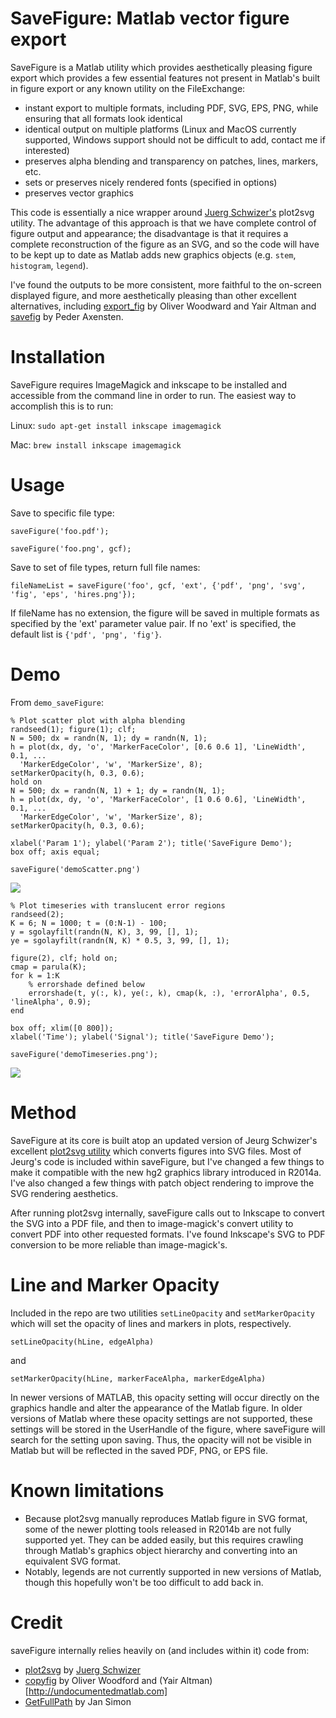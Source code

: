 # SaveFigure: Matlab vector figure export

SaveFigure is a Matlab utility which provides aesthetically pleasing figure export which provides a few essential features not present in Matlab's built in figure export or any known utility on the FileExchange:

- instant export to multiple formats, including PDF, SVG, EPS, PNG, while ensuring that all formats look identical
- identical output on multiple platforms (Linux and MacOS currently supported, Windows support should not be difficult to add, contact me if interested)
- preserves alpha blending and transparency on patches, lines, markers, etc.
- sets or preserves nicely rendered fonts (specified in options)
- preserves vector graphics

This code is essentially a nice wrapper around [Juerg Schwizer's](http://www.zhinst.com/blogs/schwizer/) plot2svg utility. The advantage of this approach is that we have complete control of figure output and appearance; the disadvantage is that it requires a complete reconstruction of the figure as an SVG, and so the code will have to be kept up to date as Matlab adds new graphics objects (e.g. `stem`, `histogram`, `legend`). 

I've found the outputs to be more consistent, more faithful to the on-screen displayed figure, and more aesthetically pleasing than other excellent alternatives, including [export_fig](http://www.mathworks.com/matlabcentral/fileexchange/23629-export-fig) by Oliver Woodward and Yair Altman and [savefig](http://www.mathworks.com/matlabcentral/fileexchange/10889-savefig) by Peder Axensten. 

# Installation

SaveFigure requires ImageMagick and inkscape to be installed and accessible from the command line in order to run. The easiest way to accomplish this is to run:

Linux:
`sudo apt-get install inkscape imagemagick`

Mac:
`brew install inkscape imagemagick`

# Usage

Save to specific file type:

`saveFigure('foo.pdf');`

`saveFigure('foo.png', gcf);`

Save to set of file types, return full file names:

`fileNameList = saveFigure('foo', gcf, 'ext', {'pdf', 'png', 'svg', 'fig', 'eps', 'hires.png'});`

If fileName has no extension, the figure will be saved in multiple formats as specified by the 'ext' parameter value pair. If no 'ext' is specified, the default list is `{'pdf', 'png', 'fig'}`.

# Demo

From `demo_saveFigure`:

```
% Plot scatter plot with alpha blending
randseed(1); figure(1); clf;
N = 500; dx = randn(N, 1); dy = randn(N, 1);
h = plot(dx, dy, 'o', 'MarkerFaceColor', [0.6 0.6 1], 'LineWidth', 0.1, ...
  'MarkerEdgeColor', 'w', 'MarkerSize', 8);
setMarkerOpacity(h, 0.3, 0.6);
hold on
N = 500; dx = randn(N, 1) + 1; dy = randn(N, 1);
h = plot(dx, dy, 'o', 'MarkerFaceColor', [1 0.6 0.6], 'LineWidth', 0.1, ...
  'MarkerEdgeColor', 'w', 'MarkerSize', 8);
setMarkerOpacity(h, 0.3, 0.6);

xlabel('Param 1'); ylabel('Param 2'); title('SaveFigure Demo');
box off; axis equal;

saveFigure('demoScatter.png')
```

![](https://github.com/djoshea/matlab-save-figure/blob/master/demoScatter.png)

```
% Plot timeseries with translucent error regions
randseed(2);
K = 6; N = 1000; t = (0:N-1) - 100;
y = sgolayfilt(randn(N, K), 3, 99, [], 1);
ye = sgolayfilt(randn(N, K) * 0.5, 3, 99, [], 1);

figure(2), clf; hold on;
cmap = parula(K);
for k = 1:K
    % errorshade defined below
    errorshade(t, y(:, k), ye(:, k), cmap(k, :), 'errorAlpha', 0.5, 'lineAlpha', 0.9);
end

box off; xlim([0 800]);
xlabel('Time'); ylabel('Signal'); title('SaveFigure Demo');

saveFigure('demoTimeseries.png');
```

![](https://github.com/djoshea/matlab-save-figure/blob/master/demoTimeseries.png)


# Method

SaveFigure at its core is built atop an updated version of Jeurg Schwizer's excellent [plot2svg utility](http://www.mathworks.com/matlabcentral/fileexchange/7401-scalable-vector-graphics--svg--export-of-figures) which converts figures into SVG files. Most of Jeurg's code is included within saveFigure, but I've changed a few things to make it compatible with the new hg2 graphics library introduced in R2014a. I've also changed a few things with patch object rendering to improve the SVG rendering aesthetics.

After running plot2svg internally, saveFigure calls out to Inkscape to convert the SVG into a PDF file, and then to image-magick's convert utility to convert PDF into other requested formats. I've found Inkscape's SVG to PDF conversion to be more reliable than image-magick's.
 
# Line and Marker Opacity

Included in the repo are two utilities `setLineOpacity` and `setMarkerOpacity` which will set the opacity of lines and markers in plots, respectively.

`setLineOpacity(hLine, edgeAlpha)`

and 

`setMarkerOpacity(hLine, markerFaceAlpha, markerEdgeAlpha)`

In newer versions of MATLAB, this opacity setting will occur directly on the graphics handle and alter the appearance of the Matlab figure. In older versions of Matlab where these opacity settings are not supported, these settings will be stored in the UserHandle of the figure, where saveFigure will search for the setting upon saving. Thus, the opacity will not be visible in Matlab but will be reflected in the saved PDF, PNG, or EPS file.

# Known limitations

- Because plot2svg manually reproduces Matlab figure in SVG format, some of the newer plotting tools released in R2014b are not fully supported yet. They can be added easily, but this requires crawling through Matlab's graphics object hierarchy and converting into an equivalent SVG format.
- Notably, legends are not currently supported in new versions of Matlab, though this hopefully won't be too difficult to add back in.

# Credit

saveFigure internally relies heavily on (and includes within it) code from:

- [plot2svg](http://www.mathworks.com/matlabcentral/fileexchange/7401-scalable-vector-graphics--svg--export-of-figures) by [Juerg Schwizer](http://www.zhinst.com/blogs/schwizer/)
- [copyfig](http://www.mathworks.com/matlabcentral/fileexchange/23629-export-fig) by Oliver Woodford and (Yair Altman)[http://undocumentedmatlab.com]
- [GetFullPath](http://www.mathworks.com/matlabcentral/fileexchange/28249-getfullpath) by Jan Simon
